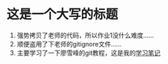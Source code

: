 # 这是一个大写的标题
1. 强势拷贝了老师的代码，所以作业1没什么难度……
2. 顺便盗用了下老师的gitignore文件……
2. 主要学习了一下廖雪峰的git教程，这是我的[学习笔记](https://github.com/qq734628996/git-learn)